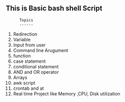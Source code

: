 This is Basic bash shell Script
-------------------------------
          Topics
          ------


1) Redirection
2) Variable
3) Input from user
4) Command line Arugument
5) function
6) case statement
7) conditional statement
8) AND and OR operator 
9) Arrays
10) awk script
11) crontab and at  
12) Real time Project like Memory ,CPU, Disk utilization 
